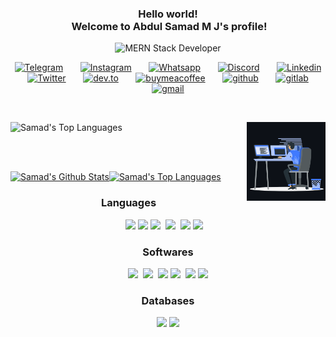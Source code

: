 <h3 align="center">
  Hello world!<br />
  <!--     <img src="https://abdulsamadmj.github.io/abdulsamadmj/assets/Earth.gif" width="24px">     -->
  &nbsp;Welcome to Abdul Samad M J's profile!
  <!--     <img src="https://github.com/abdulsamadmj/abdulsamadmj/blob/master/assets/Hi.gif" width="29px"> -->
</h3>

<p align="center">
  <!--   <em>
    I am a 3rd Year undergraduate from <b>Wmo Arts and Science College</b>, Wayanad, Kerala. 
  </em> -->
  <img
    src="https://readme-typing-svg.herokuapp.com/?lines=MERN+Stack+Developer;Co-founder+DJX&font=Fira%20Code&center=true&width=440&height=45&vCenter=true&size=22"
    alt="MERN Stack Developer">
</p>

<p align="center">
  <a target="_blank" href="https://t.me/abdul_samad_m_j"><img width="32px" alt="Telegram" title="Telegram"
      src="https://cdn-icons-png.flaticon.com/512/906/906377.png" /></a>
  &#8287;&#8287;&#8287;&#8287;&#8287;
  <a target="_blank" href="https://www.instagram.com/__mr__random_/"><img width="32px" alt="Instagram" title="Instagram"
      src="https://cdn-icons-png.flaticon.com/512/174/174855.png" /></a>
  &#8287;&#8287;&#8287;&#8287;&#8287;
  <a target="_blank" href="https://wa.me/+917012559910"><img width="32px" alt="Whatsapp" title="Whatsapp"
      src="https://cdn-icons-png.flaticon.com/512/220/220236.png" /></a>
  &#8287;&#8287;&#8287;&#8287;&#8287;
  <a target="_blank" href="https://discord.com/users/MrRandom#8827"><img width="32px" alt="Discord" title="Discord"
      src="https://www.freepnglogos.com/uploads/discord-logo-png/discord-logo-logodownload-download-logotipos-1.png" /></a>
  &#8287;&#8287;&#8287;&#8287;&#8287;
  <a target="_blank" href="https://www.linkedin.com/in/abdul-samad-m-j-9b8ba1187/"><img width="32px" alt="Linkedin"
      title="Linkedin" src="https://cdn-icons-png.flaticon.com/512/145/145807.png"></a>
  &#8287;&#8287;&#8287;&#8287;&#8287;
  <a target="_blank" href="https://twitter.com/abdulsamadmj"><img width="32px" alt="Twitter" title="Twitter"
      src="https://cdn-icons-png.flaticon.com/512/179/179342.png"></a>
  &#8287;&#8287;&#8287;&#8287;&#8287;
  <a target="_blank" href="https://dev.to/abdulsamadmj"><img width="32px" alt="dev.to" title="dev.to"
      src="https://cdn-icons-png.flaticon.com/512/5969/5969113.png" /></a>
  &#8287;&#8287;&#8287;&#8287;&#8287;
  <a target="_blank" href="https://www.buymeacoffee.com/abdulsamadmj"><img width="32px" alt="buymeacoffee"
      title="buymeacoffee" src="https://spiritedisle.ie/resources/uploads/2021/09/download1.png" /></a>
  &#8287;&#8287;&#8287;&#8287;&#8287;
  <a   href="hhttps://github.com/abdulsamadmj"><img width="32px" alt="github" title="github"
      src="https://img.icons8.com/color/48/000000/github--v1.png" /></a>
  &#8287;&#8287;&#8287;&#8287;&#8287;
  <a target="_blank" href="https://gitlab.com/abdulsamadmj"><img width="32px" alt="gitlab" title="gitlab"
      src="https://img.icons8.com/color/48/000000/gitlab.png" /></a>
  &#8287;&#8287;&#8287;&#8287;&#8287;
  <a target="_blank" href="mailto:mail.samad.mj@gmail.com"><img width="32px" alt="gmail" title="gmail"
      src="https://upload.wikimedia.org/wikipedia/commons/7/7e/Gmail_icon_%282020%29.svg"></a>
</p>

<br>

<a href="#"><img align="right" width="25%" height="25%" src="assets/coding.gif" /></a>

<img alt="Samad's Top Languages"
  src="https://github-readme-streak-stats.herokuapp.com?user=abdulsamadmj&theme=react&hide_border=true&bg_color=0D1117&date_format=M%20j%5B%2C%20Y%5D" />

<br>
<br>

<a href=""><img alt="Samad's Github Stats"
    src="https://denvercoder1-github-readme-stats.vercel.app/api/?username=abdulsamadmj&show_icons=true&count_private=true&theme=react&hide_border=true&bg_color=0D1117" /></a><a
  href=""><img alt="Samad's Top Languages"
    src="https://github-readme-stats.vercel.app/api/top-langs/?username=abdulsamadmj&langs_count=8&count_private=true&layout=compact&theme=react&hide_border=true&bg_color=0D1117" /></a>



<h3 align="center">Languages</h3>

<p align="center">
  <img src="https://img.icons8.com/color/48/000000/nodejs.png" />&nbsp;<img
    src="https://img.icons8.com/color/48/000000/javascript.png" />
  <img src="https://img.icons8.com/color/48/000000/typescript.png"/>
  <!-- &nbsp;&nbsp;<img src="https://img.icons8.com/color/48/000000/python--v1.png"/> -->
  &nbsp;<img src="https://img.icons8.com/color/48/000000/react-native.png" />
  <!-- &nbsp;<img src="https://img.icons8.com/color/48/000000/php.png"/> -->
  &nbsp;<img src="https://img.icons8.com/color/48/000000/html-5.png" />&nbsp;<img
    src="https://img.icons8.com/color/48/000000/css3.png" />&nbsp;&nbsp;&nbsp;
</p>

<h3 align="center">Softwares</h3>

<p align="center">
  <img src="https://img.icons8.com/color/48/000000/figma.png" />&nbsp;
  <img src="https://img.icons8.com/fluency/50/000000/visual-studio-code-2019.png" />
  <!-- &nbsp;<img src="https://img.icons8.com/color/48/000000/nginx.png"/> -->
  &nbsp;<img src="https://img.icons8.com/color/48/000000/git.png" />
  <img src="https://img.icons8.com/color/48/000000/android-studio--v2.png" />&nbsp;
  <!-- <img src="https://img.icons8.com/color/48/000000/intellij-idea.png"/>&nbsp; -->
  <img src="https://img.icons8.com/color/48/000000/console.png" />&nbsp;<img
    src="https://img.icons8.com/color/48/000000/github--v1.png" />
</p>

<h3 align="center">Databases</h3>

<p align="center">
  <img src="https://img.icons8.com/color/48/000000/mongodb.png" />&nbsp;<img
    src="https://img.icons8.com/color/48/000000/mysql-logo.png" />
  <!-- &nbsp;<img src="https://img.icons8.com/color/48/000000/maria-db.png"/> -->
</p>

<!-- 
![Abdul Samad M J's github page views](https://komarev.com/ghpvc/?username=abdulsamadmj&color=brightgreen) -->

<br>

<!--
**abdulsamadmj/abdulsamadmj** is a ✨ _special_ ✨ repository because its `README.md` (this file) appears on your GitHub profile.

Here are some ideas to get you started:

- 🔭 I’m currently working on ...
- 🌱 I’m currently learning ...
- 👯 I’m looking to collaborate on ...
- 🤔 I’m looking for help with ...
- 💬 Ask me about ...
- 📫 How to reach me: ...
- 😄 Pronouns: ...
- ⚡ Fun fact: ...
-->
